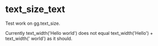 # text_size_text

Test work on gg.text_size.

Currently text_width('Hello world') does not equal text_width('Hello') + text_width(' world') as it should.